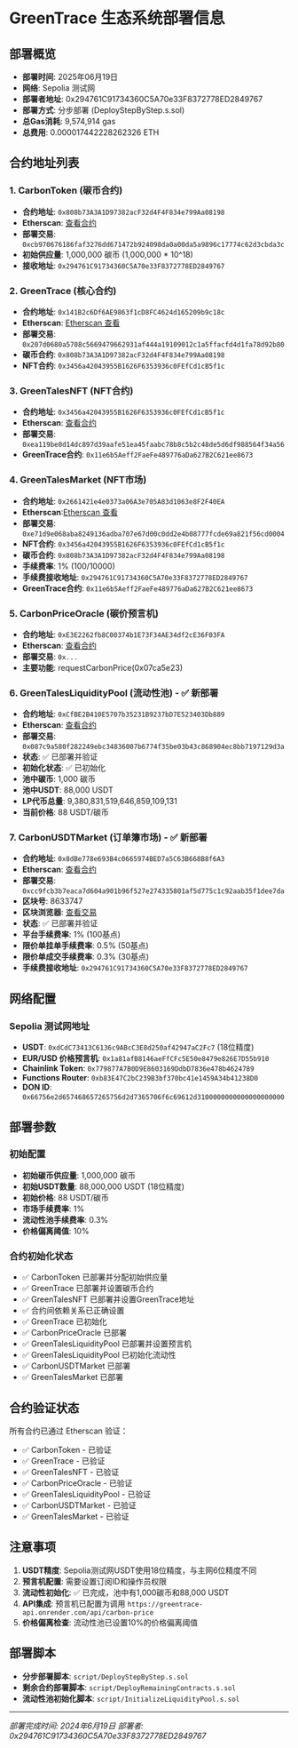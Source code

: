 # GreenTrace 生态系统部署信息

## 部署概览

- **部署时间**: 2025年06月19日
- **网络**: Sepolia 测试网
- **部署者地址**: 0x294761C91734360C5A70e33F8372778ED2849767
- **部署方式**: 分步部署 (DeployStepByStep.s.sol)
- **总Gas消耗**: 9,574,914 gas
- **总费用**: 0.000017442228262326 ETH

## 合约地址列表

### 1. CarbonToken (碳币合约)

- **合约地址**: `0x808b73A3A1D97382acF32d4F4F834e799Aa08198`
- **Etherscan**: [查看合约](https://sepolia.etherscan.io/address/0x808b73A3A1D97382acF32d4F4F834e799Aa08198)
- **部署交易**: `0xcb970676186faf3276dd671472b924098da0a00da5a9896c17774c62d3cbda3c`
- **初始供应量**: 1,000,000 碳币 (1,000,000 * 10^18)
- **接收地址**: `0x294761C91734360C5A70e33F8372778ED2849767`

### 2. GreenTrace (核心合约)

- **合约地址**: `0x141B2c6Df6AE9863f1cD8FC4624d165209b9c18c`
- **Etherscan**: [Etherscan 查看](https://sepolia.etherscan.io/address/0x141b2c6df6ae9863f1cd8fc4624d165209b9c18c)
- **部署交易**: `0x207d0680a5708c5669479662931af444a19109012c1a5ffacfd4d1fa78d92b80`
- **碳币合约**: `0x808b73A3A1D97382acF32d4F4F834e799Aa08198`
- **NFT合约**: `0x3456a42043955B1626F6353936c0FEfCd1cB5f1c`

### 3. GreenTalesNFT (NFT合约)

- **合约地址**: `0x3456a42043955B1626F6353936c0FEfCd1cB5f1c`
- **Etherscan**: [查看合约](https://sepolia.etherscan.io/address/0x3456a42043955B1626F6353936c0FEfCd1cB5f1c)
- **部署交易**: `0xea119be0d14dc897d39aafe51ea45faabc78b8c5b2c48de5d6df988564f34a56`
- **GreenTrace合约**: `0x11e6b5Aeff2FaeFe489776aDa627B2C621ee8673`

### 4. GreenTalesMarket (NFT市场)

- **合约地址**: `0x2661421e4e0373a06A3e705A83d1063e8F2F40EA`
- **Etherscan**:[Etherscan 查看](https://sepolia.etherscan.io/address/0x2661421e4e0373a06a3e705a83d1063e8f2f40ea)
- **部署交易**: `0xe71d9e068aba8249136adba707e67d00c0dd2e4b08777fcde69a821f56cd0004`
- **NFT合约**: `0x3456a42043955B1626F6353936c0FEfCd1cB5f1c`
- **碳币合约**: `0x808b73A3A1D97382acF32d4F4F834e799Aa08198`
- **手续费率**: 1% (100/10000)
- **手续费接收地址**: `0x294761C91734360C5A70e33F8372778ED2849767`
- **GreenTrace合约**: `0x11e6b5Aeff2FaeFe489776aDa627B2C621ee8673`

### 5. CarbonPriceOracle (碳价预言机)

- **合约地址**: `0xE3E2262fb8C00374b1E73F34AE34df2cE36F03FA`
- **Etherscan**: [查看合约](https://sepolia.etherscan.io/address/0xE3E2262fb8C00374b1E73F34AE34df2cE36F03FA)
- **部署交易**: `0x...`
- **主要功能**: requestCarbonPrice(0x07ca5e23)

### 6. GreenTalesLiquidityPool (流动性池) - ✅ 新部署

- **合约地址**: `0xCfBE2B410E5707b35231B9237bD7E523403Db889`
- **Etherscan**: [查看合约](https://sepolia.etherscan.io/address/0xcfbe2b410e5707b35231b9237bd7e523403db889)
- **部署交易**: `0x087c9a580f282249ebc34836007b6774f35be03b43c868904ec8bb7197129d3a`
- **状态**: ✅ 已部署并验证
- **初始化状态**: ✅ 已初始化
- **池中碳币**: 1,000 碳币
- **池中USDT**: 88,000 USDT
- **LP代币总量**: 9,380,831,519,646,859,109,131
- **当前价格**: 88 USDT/碳币

### 7. CarbonUSDTMarket (订单簿市场) - ✅ 新部署

- **合约地址**: `0x8dBe778e693B4c0665974BED7a5C63B668B8f6A3`
- **Etherscan**: [查看合约](https://sepolia.etherscan.io/address/0x8dBe778e693B4c0665974BED7a5C63B668B8f6A3)
- **部署交易**: `0xcc9fcb3b7eaca7d604a901b96f527e274335801af5d775c1c92aab35f1dee7da`
- **区块号**: 8633747
- **区块浏览器**: [查看交易](https://sepolia.etherscan.io/tx/0xcc9fcb3b7eaca7d604a901b96f527e274335801af5d775c1c92aab35f1dee7da)
- **状态**: ✅ 已部署并验证
- **平台手续费率**: 1% (100基点)
- **限价单挂单手续费率**: 0.5% (50基点)
- **限价单成交手续费率**: 0.3% (30基点)
- **手续费接收地址**: `0x294761C91734360C5A70e33F8372778ED2849767`

## 网络配置

### Sepolia 测试网地址

- **USDT**: `0xdCdC73413C6136c9ABcC3E8d250af42947aC2Fc7` (18位精度)
- **EUR/USD 价格预言机**: `0x1a81afB8146aeFfCFc5E50e8479e826E7D55b910`
- **Chainlink Token**: `0x779877A7B0D9E8603169DdbD7836e478b4624789`
- **Functions Router**: `0xb83E47C2bC239B3bf370bc41e1459A34b41238D0`
- **DON ID**: `0x66756e2d657468657265756d2d7365706f6c69612d3100000000000000000000`

## 部署参数

### 初始配置

- **初始碳币供应量**: 1,000,000 碳币
- **初始USDT数量**: 88,000,000 USDT (18位精度)
- **初始价格**: 88 USDT/碳币
- **市场手续费率**: 1%
- **流动性池手续费率**: 0.3%
- **价格偏离阈值**: 10%

### 合约初始化状态

- ✅ CarbonToken 已部署并分配初始供应量
- ✅ GreenTrace 已部署并设置碳币合约
- ✅ GreenTalesNFT 已部署并设置GreenTrace地址
- ✅ 合约间依赖关系已正确设置
- ✅ GreenTrace 已初始化
- ✅ CarbonPriceOracle 已部署
- ✅ GreenTalesLiquidityPool 已部署并设置预言机
- ✅ GreenTalesLiquidityPool 已初始化流动性
- ✅ CarbonUSDTMarket 已部署
- ✅ GreenTalesMarket 已部署

## 合约验证状态

所有合约已通过 Etherscan 验证：

- ✅ CarbonToken - 已验证
- ✅ GreenTrace - 已验证
- ✅ GreenTalesNFT - 已验证
- ✅ CarbonPriceOracle - 已验证
- ✅ GreenTalesLiquidityPool - 已验证
- ✅ CarbonUSDTMarket - 已验证
- ✅ GreenTalesMarket - 已验证

## 注意事项

1. **USDT精度**: Sepolia测试网USDT使用18位精度，与主网6位精度不同
2. **预言机配置**: 需要设置订阅ID和操作员权限
3. **流动性初始化**: ✅ 已完成，池中有1,000碳币和88,000 USDT
4. **API集成**: 预言机已配置为调用 `https://greentrace-api.onrender.com/api/carbon-price`
5. **价格偏离检查**: 流动性池已设置10%的价格偏离阈值

## 部署脚本

- **分步部署脚本**: `script/DeployStepByStep.s.sol`
- **剩余合约部署脚本**: `script/DeployRemainingContracts.s.sol`
- **流动性池初始化脚本**: `script/InitializeLiquidityPool.s.sol`

---

*部署完成时间: 2024年6月19日*
*部署者: 0x294761C91734360C5A70e33F8372778ED2849767*
